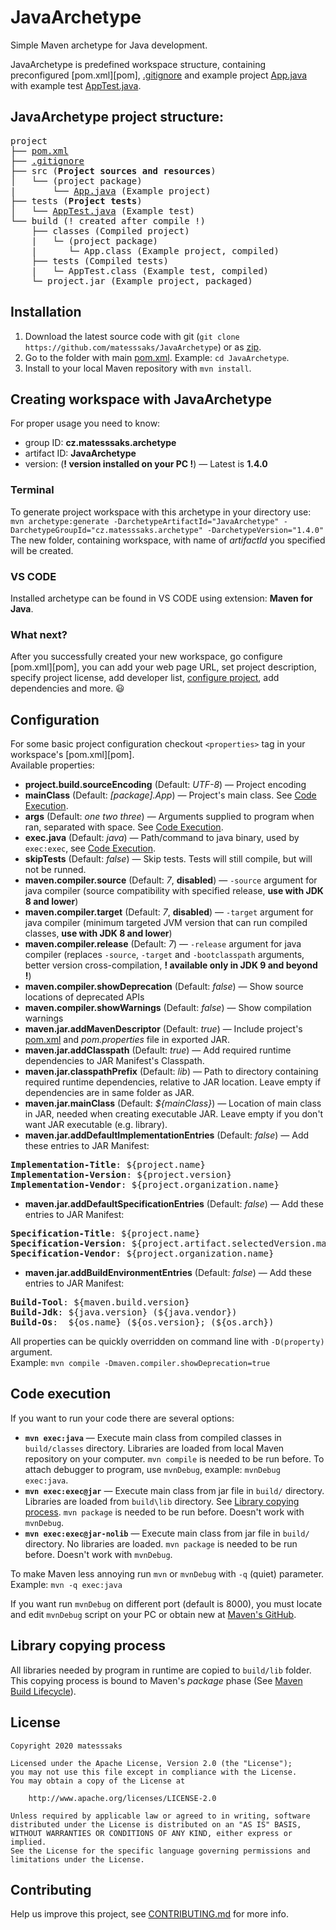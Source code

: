 # JavaArchetype
Simple Maven archetype for Java development.

JavaArchetype is predefined workspace structure, containing preconfigured [pom.xml][pom], [.gitignore](src/archetype-resources/.gitignore) and example project [App.java](src/archetype-resources/src/App.java) with example test [AppTest.java](src/archetype-resources/tests/AppTest.java).

## JavaArchetype project structure:
<pre>
project
├── <a href="src/archetype-resources/pom.xml">pom.xml</a>
├── <a href="src/archetype-resources/.gitignore">.gitignore</a>
├── src (<b>Project sources and resources</b>)
│   └── (project package)
|       └── <a href="src/archetype-resources/src/App.java">App.java</a> (Example project)
├── tests (<b>Project tests</b>)
│   └── <a href="src/archetype-resources/tests/AppTest.java">AppTest.java</a> (Example test)
└── build (! created after compile !)
    ├── classes (Compiled project)
    |   └─ (project package)
    |      └─ App.class (Example project, compiled)
    ├── tests (Compiled tests)
    |   └─ AppTest.class (Example test, compiled)
    └─ project.jar (Example project, packaged)
</pre>

## Installation
1. Download the latest source code with git (`git clone https://github.com/matesssaks/JavaArchetype`) or as [zip](https://github.com/matesssaks/JavaArchetype/archive/main.zip).
2. Go to the folder with main [pom.xml](pom.xml). Example: `cd JavaArchetype`.
3. Install to your local Maven repository with `mvn install`.

## Creating workspace with JavaArchetype
For proper usage you need to know:
- group ID: **cz.matesssaks.archetype**
- artifact ID: **JavaArchetype**
- version: (**! version installed on your PC !**) — Latest is **1.4.0**

### Terminal
To generate project workspace with this archetype in your directory use:\
`mvn archetype:generate -DarchetypeArtifactId="JavaArchetype" -DarchetypeGroupId="cz.matesssaks.archetype" -DarchetypeVersion="1.4.0"`\
The new folder, containing workspace, with name of *artifactId* you specified will be created. 

### VS CODE
Installed archetype can be found in VS CODE using extension: **Maven for Java**.

### What next?
After you successfully created your new workspace, go configure [pom.xml][pom], you can add your web page URL, set project description, specify project license, add developer list, [configure project](#configuration), add dependencies and more. :smiley:

## Configuration
For some basic project configuration checkout `<properties>` tag in your workspace's [pom.xml][pom].\
Available properties:
- **project.build.sourceEncoding** (Default: *UTF-8*) — Project encoding
- **mainClass** (Default: *[package].App*) — Project's main class. See [Code Execution](#code-execution).
- **args** (Default: *one two three*) — Arguments supplied to program when ran, separated with space. See [Code Execution](#code-execution).
- **exec.java** (Default: *java*) — Path/command to java binary, used by `exec:exec`, see [Code Execution](#code-execution).
- **skipTests** (Default: *false*) — Skip tests. Tests will still compile, but will not be runned.
- **maven.compiler.source** (Default: *7*, **disabled**) — `-source` argument for java compiler (source compatibility with specified release, **use with JDK 8 and lower**)
- **maven.compiler.target** (Default: *7*, **disabled**) — `-target` argument for java compiler (minimum targeted JVM version that can run compiled classes, **use with JDK 8 and lower**)
- **maven.compiler.release** (Default: *7*) — `-release` argument for java compiler (replaces `-source`, `-target` and `-bootclasspath` arguments, better version cross-compilation, **! available only in JDK 9 and beyond !**)
- **maven.compiler.showDeprecation** (Default: *false*) — Show source locations of deprecated APIs
- **maven.compiler.showWarnings** (Default: *false*) — Show compilation warnings
- **maven.jar.addMavenDescriptor** (Default: *true*) — Include project's [pom.xml](pom) and *pom.properties* file in exported JAR.
- **maven.jar.addClasspath** (Default: *true*) — Add required runtime dependencies to JAR Manifest's Classpath.
- **maven.jar.classpathPrefix** (Default: *lib*) — Path to directory containing required runtime dependencies, relative to JAR location. Leave empty if dependencies are in same folder as JAR.
- **maven.jar.mainClass** (Default: *${mainClass}*) — Location of main class in JAR, needed when creating executable JAR. Leave empty if you don't want JAR executable (e.g. library).
- **maven.jar.addDefaultImplementationEntries** (Default: *false*) — Add these entries to JAR Manifest:
<pre>
<b>Implementation-Title</b>: ${project.name}
<b>Implementation-Version</b>: ${project.version}
<b>Implementation-Vendor</b>: ${project.organization.name}
</pre>
- **maven.jar.addDefaultSpecificationEntries** (Default: *false*) — Add these entries to JAR Manifest:
<pre>
<b>Specification-Title</b>: ${project.name}
<b>Specification-Version</b>: ${project.artifact.selectedVersion.majorVersion}.${project.artifact.selectedVersion.minorVersion}
<b>Specification-Vendor</b>: ${project.organization.name}
</pre>
- **maven.jar.addBuildEnvironmentEntries** (Default: *false*) — Add these entries to JAR Manifest:
<pre>
<b>Build-Tool</b>: ${maven.build.version}
<b>Build-Jdk</b>: ${java.version} (${java.vendor})
<b>Build-Os</b>:  ${os.name} (${os.version}; (${os.arch})
</pre>

All properties can be quickly overridden on command line with `-D(property)` argument.\
Example: `mvn compile -Dmaven.compiler.showDeprecation=true`

## Code execution
If you want to run your code there are several options:
- **`mvn exec:java`** — Execute main class from compiled classes in `build/classes` directory. Libraries are loaded from local Maven repository on your computer. `mvn compile` is needed to be run before. To attach debugger to program, use `mvnDebug`, example: `mvnDebug exec:java`.
- **`mvn exec:exec@jar`** — Execute main class from jar file in `build/` directory. Libraries are loaded from `build\lib` directory. See [Library copying process](#library-copying-process). `mvn package` is needed to be run before. Doesn't work with `mvnDebug`.
- **`mvn exec:exec@jar-nolib`** — Execute main class from jar file in `build/` directory. No libraries are loaded. `mvn package` is needed to be run before. Doesn't work with `mvnDebug`.

To make Maven less annoying run `mvn` or `mvnDebug` with `-q` (quiet) parameter. Example: `mvn -q exec:java`

If you want run `mvnDebug` on different port (default is 8000), you must locate and edit `mvnDebug` script on your PC or obtain new at [Maven's GitHub](https://github.com/apache/maven/tree/master/apache-maven/src/assembly/maven/bin).

## Library copying process
All libraries needed by program in runtime are copied to `build/lib` folder. This copying process is bound to Maven's *package* phase (See [Maven Build Lifecycle](https://maven.apache.org/guides/introduction/introduction-to-the-lifecycle.html)).

## License
```
Copyright 2020 matesssaks

Licensed under the Apache License, Version 2.0 (the "License");
you may not use this file except in compliance with the License.
You may obtain a copy of the License at

    http://www.apache.org/licenses/LICENSE-2.0

Unless required by applicable law or agreed to in writing, software
distributed under the License is distributed on an "AS IS" BASIS,
WITHOUT WARRANTIES OR CONDITIONS OF ANY KIND, either express or implied.
See the License for the specific language governing permissions and
limitations under the License.
```

## Contributing
Help us improve this project, see [CONTRIBUTING.md](CONTRIBUTING.md) for more info.